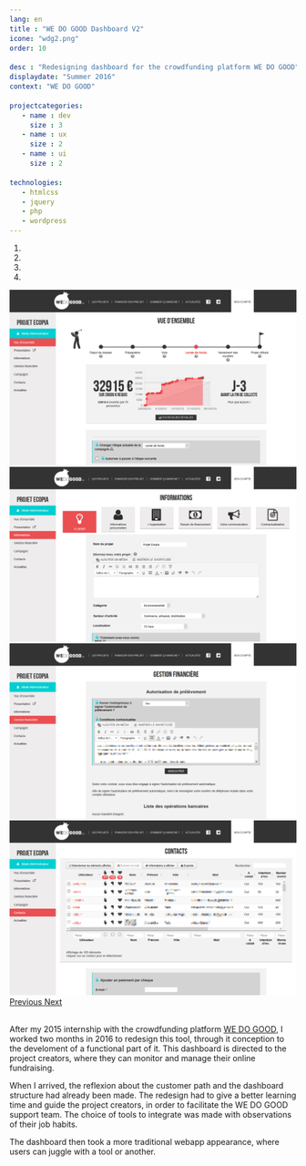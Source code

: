 ```yaml
---
lang: en
title : "WE DO GOOD Dashboard V2"
icone: "wdg2.png"
order: 10

desc : "Redesigning dashboard for the crowdfunding platform WE DO GOOD"
displaydate: "Summer 2016"
context: "WE DO GOOD"

projectcategories:
   - name : dev
     size : 3
   - name : ux
     size : 2
   - name : ui
     size : 2

technologies:
   - htmlcss
   - jquery
   - php
   - wordpress
---
```

<div id="carousel-wdg" class="carousel slide" data-ride="carousel">
  <!-- Indicators -->
  <ol class="carousel-indicators">
    <li data-target="#carousel-wdg" data-slide-to="0" class="active"></li>
    <li data-target="#carousel-wdg" data-slide-to="1"></li>
    <li data-target="#carousel-wdg" data-slide-to="2"></li>
    <li data-target="#carousel-wdg" data-slide-to="3"></li>
  </ol>

  <!-- Wrapper for slides -->
  <div class="carousel-inner" role="listbox">
    <div class="item active">
      <img src="wdg/stats.png" alt="Capture onglet stats">
      <div class="carousel-caption">
      </div>
    </div>
    <div class="item">
      <img src="wdg/infos.png" alt="Capture onglet infos">
      <div class="carousel-caption">
      </div>
    </div>
    <div class="item">
          <img src="wdg/fin.png" alt="Capture onglet financier">
          <div class="carousel-caption">
          </div>
    </div>
    <div class="item">
          <img src="wdg/contacts.png" alt="Capture onglet contacts">
          <div class="carousel-caption">
          </div>
    </div>
  </div>

  <!-- Controls -->
  <a class="left carousel-control" href="#carousel-wdg" role="button" data-slide="prev">
    <span class="glyphicon glyphicon-chevron-left" aria-hidden="true"></span>
    <span class="sr-only">Previous</span>
  </a>
  <a class="right carousel-control" href="#carousel-wdg" role="button" data-slide="next">
    <span class="glyphicon glyphicon-chevron-right" aria-hidden="true"></span>
    <span class="sr-only">Next</span>
  </a>
</div>
<br/>

After my 2015 internship with the crowdfunding platform [WE DO GOOD](http://www.wedogood.co), 
I worked two months in 2016 to redesign this tool, through it conception to
the develoment of a functional part of it.
This dashboard is directed to the project creators, where they can monitor
and manage their online fundraising. 

When I arrived, the reflexion about the customer path and the dashboard structure
had already been made. The redesign had to give a better learning time and guide
the project creators, in order to facilitate the WE DO GOOD support team.
The choice of tools to integrate was made with observations of their job habits.

The dashboard then took a more traditional webapp appearance, where users
can juggle with a tool or another.